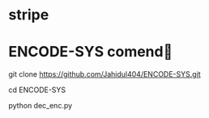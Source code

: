 # stripe
# ENCODE-SYS comend🙂

git clone https://github.com/Jahidul404/ENCODE-SYS.git

cd ENCODE-SYS

python dec_enc.py
